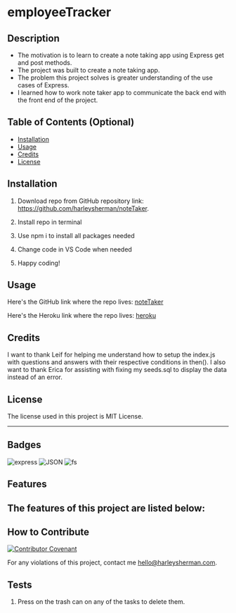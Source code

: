 # employeeTracker

## Description

- The motivation is to learn to create a note taking app using Express get and post methods.
- The project was built to create a note taking app.
- The problem this project solves is greater understanding of the use cases of Express.
- I learned how to work note taker app to communicate the back end with the front end of the project.

## Table of Contents (Optional)

- [Installation](#installation)
- [Usage](#usage)
- [Credits](#credits)
- [License](#license)

## Installation

1. Download repo from GitHub repository link:
https://github.com/harleysherman/noteTaker. 

2. Install repo in terminal

3. Use npm i to install all packages needed

4. Change code in VS Code when needed

5. Happy coding!

## Usage

Here's the GitHub link where the repo lives:
[noteTaker](https://github.com/harleysherman/noteTaker)

Here's the Heroku link where the repo lives:
[heroku](https://github.com/harleysherman/noteTaker)

## Credits

I want to thank Leif for helping me understand how to setup the index.js with questions and answers with their respective conditions in then(). I also want to thank Erica for assisting with fixing my seeds.sql to display the data instead of an error.

## License

The license used in this project is MIT License.

---

## Badges

![express](https://img.shields.io/badge/express-javascript-blue)
![JSON](https://img.shields.io/badge/JSON-package-green)
![fs](https://img.shields.io/badge/fs-package-green)

## Features

The features of this project are listed below:
- 

## How to Contribute

[![Contributor Covenant](https://img.shields.io/badge/Contributor%20Covenant-2.1-4baaaa.svg)](code_of_conduct.md)

For any violations of this project, contact me hello@harleysherman.com.

## Tests

1. Press on the trash can on any of the tasks to delete them.